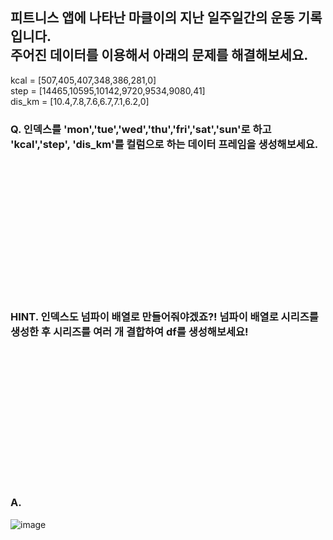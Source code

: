 ## 피트니스 앱에 나타난 마클이의 지난 일주일간의 운동 기록입니다. <br/>주어진 데이터를 이용해서 아래의 문제를 해결해보세요.

kcal = [507,405,407,348,386,281,0]<br/>
step = [14465,10595,10142,9720,9534,9080,41]<br/>
dis_km = [10.4,7.8,7.6,6.7,7.1,6.2,0]

### Q. 인덱스를 'mon','tue','wed','thu','fri','sat','sun'로 하고 'kcal','step', 'dis_km'를 컬럼으로 하는 데이터 프레임을 생성해보세요.
<br/><br/><br/><br/><br/><br/><br/><br/>
---
### HINT. 인덱스도 넘파이 배열로 만들어줘야겠죠?! 넘파이 배열로 시리즈를 생성한 후 시리즈를 여러 개 결합하여 df를 생성해보세요!
<br/><br/><br/><br/><br/><br/><br/><br/>
---
### A. 
![image](https://github.com/sejongsmarcle/2023_Autumn_DataAnalysisStudy/assets/128217747/799500f0-6eb8-4b3c-aa83-211ea44d3166)
